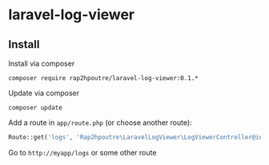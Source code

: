 laravel-log-viewer
==================
Install
-------
Install via composer

`composer require rap2hpoutre/laravel-log-viewer:0.1.*`

Update via composer

`composer update`

Add a route in `app/route.php` (or choose another route): 
```php 
Route::get('logs', 'Rap2hpoutre\LaravelLogViewer\LogViewerController@index');
``` 

Go to `http://myapp/logs` or some other route
